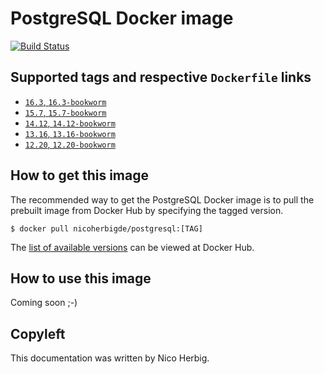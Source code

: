 # PostgreSQL Docker image

[![Build Status](https://github.com/nicoherbigio/docker-postgresql/actions/workflows/build-docker-images.yml/badge.svg)](https://github.com/nicoherbigio/docker-postgresql/actions/workflows/build-docker-images.yml)

## Supported tags and respective `Dockerfile` links

 * [`16.3`, `16.3-bookworm`](https://github.com/nicoherbigio/docker-postgresql/blob/main/16.3/debian/default/Dockerfile)
 * [`15.7`, `15.7-bookworm`](https://github.com/nicoherbigio/docker-postgresql/blob/main/15.7/debian/default/Dockerfile)
 * [`14.12`, `14.12-bookworm`](https://github.com/nicoherbigio/docker-postgresql/blob/main/14.12/debian/default/Dockerfile)
 * [`13.16`, `13.16-bookworm`](https://github.com/nicoherbigio/docker-postgresql/blob/main/13.16/debian/default/Dockerfile)
 * [`12.20`, `12.20-bookworm`](https://github.com/nicoherbigio/docker-postgresql/blob/main/12.20/debian/default/Dockerfile)

## How to get this image

The recommended way to get the PostgreSQL Docker image is to pull the prebuilt image from Docker Hub by specifying the tagged version.

```console
$ docker pull nicoherbigde/postgresql:[TAG]
```

The [list of available versions](https://hub.docker.com/r/nicoherbigde/postgresql/tags) can be viewed at Docker Hub.

## How to use this image

Coming soon ;-)

## Copyleft

This documentation was written by Nico Herbig.
